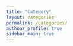 ```yaml
---
title: "Category"
layout: categories
permalink: /categories/
authour_profile: true
sidebar_main: true
--- 
```


